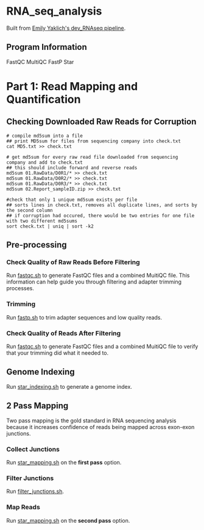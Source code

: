 # RNA_seq_analysis
Built from [Emily Yaklich's dev_RNAseq pipeline](https://github.com/emilyyaklich/dev_RNAseq). 
## Program Information
FastQC
MultiQC
FastP
Star
# Part 1: Read Mapping and Quantification
## Checking Downloaded Raw Reads for Corruption
```
# compile md5sum into a file
## print MD5sum for files from sequencing company into check.txt 
cat MD5.txt >> check.txt

# get md5sum for every raw read file downloaded from sequencing company and add to check.txt
## this should include forward and reverse reads
md5sum 01.RawData/D0R1/* >> check.txt
md5sum 01.RawData/D0R2/* >> check.txt
md5sum 01.RawData/D0R3/* >> check.txt
md5sum 02.Report_sampleID.zip >> check.txt

#check that only 1 unique md5sum exists per file
## sorts lines in check.txt, removes all duplicate lines, and sorts by the second column
## if corruption had occured, there would be two entries for one file with two different md5sums
sort check.txt | uniq | sort -k2
```
## Pre-processing
### Check Quality of Raw Reads Before Filtering
Run [fastqc.sh](https://github.com/madeline-gwin/RNA_seq_analysis/blob/main/shell_scripts/fastqc.sh) to generate FastQC files and a combined MuitiQC file. This information can help guide you through filtering and adapter trimming processes. 
### Trimming
Run [fastp.sh](https://github.com/madeline-gwin/RNA_seq_analysis/blob/main/shell_scripts/fastp.sh) to trim adapter sequences and low quality reads. 
### Check Quality of Reads After Filtering
Run [fastqc.sh](https://github.com/madeline-gwin/RNA_seq_analysis/blob/main/shell_scripts/fastqc.sh) to generate FastQC files and a combined MuitiQC file to verify that your trimming did what it needed to. 

## Genome Indexing
Run [star_indexing.sh](https://github.com/madeline-gwin/RNA_seq_analysis/blob/main/shell_scripts/star_indexing.sh) to generate a genome index. 

## 2 Pass Mapping
Two pass mapping is the gold standard in RNA sequencing analysis because it increases confidence of reads being mapped across exon-exon junctions.
### Collect Junctions
Run [star_mapping.sh](https://github.com/madeline-gwin/RNA_seq_analysis/blob/main/shell_scripts/star_mapping.sh) on the **first pass** option. 
### Filter Junctions
Run [filter_junctions.sh](https://github.com/madeline-gwin/RNA_seq_analysis/blob/main/shell_scripts/filter_junctions.sh).
### Map Reads
Run [star_mapping.sh](https://github.com/madeline-gwin/RNA_seq_analysis/blob/main/shell_scripts/star_mapping.sh) on the **second pass** option.
